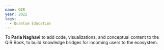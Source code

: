 ```yaml
---
name: QIR
year: 2022
tags:
  - Quantum Education
---
```

To **Paria Naghavi** to add code, visualizations, and conceptual content to the QIR Book, to build knowledge bridges for incoming users to the ecosystem.
